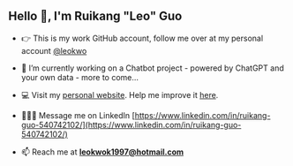 <h2 align="left">Hello 👋, I'm Ruikang "Leo" Guo</h2>

- 👉 This is my work GitHub account, follow me over at my personal account [@leokwo](https://github.com/LeoKwo)

- 💪 I’m currently working on a Chatbot project - powered by ChatGPT and your own data - more to come...

- 💻 Visit my [personal website](https://rkguo.xyz/). Help me improve it [here](https://github.com/LeoKwo/personal-website).

- 👨🏻‍💻 Message me on LinkedIn [https://www.linkedin.com/in/ruikang-guo-540742102/](https://www.linkedin.com/in/ruikang-guo-540742102/)

- 📫 Reach me at **leokwok1997@hotmail.com**
